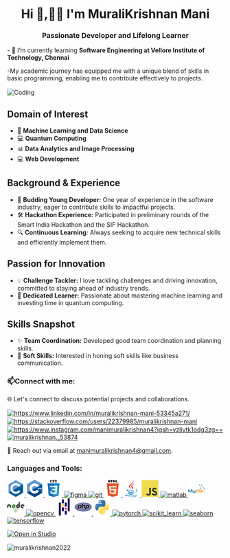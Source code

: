 <h1 align="center">Hi 👋,👨‍💻 I'm MuraliKrishnan Mani</h1>
<h3 align="center">Passionate Developer and Lifelong Learner</h3>
- 🌱 I’m currently learning <strong>Software Engineering at Vellore Institute of Technology, Chennai</strong>
  <p>-My academic journey has equipped me with a unique blend of skills in basic programming, enabling me to contribute effectively to projects.</p>
<img align="center" alt="Coding" width="400" src="https://cdn3d.iconscout.com/3d/premium/thumb/web-developer-8190884-6594637.png">
<h2>Domain of Interest</h2>
<ul>
  <li>🤖 <strong>Machine Learning and Data Science</strong></li>
  <li>💻 <strong>Quantum Computing</strong></li>
  <li>📊 <strong>Data Analytics and Image Processing</strong></li>
  <li>💻 <strong>Web Development</strong></li>
    
</ul>
<h2>Background & Experience</h2>

<ul>
  <li>🚀 <strong>Budding Young Developer:</strong> One year of experience in the software industry, eager to contribute skills to impactful projects.</li>
  <li>🛠️ <strong>Hackathon Experience:</strong> Participated in preliminary rounds of the Smart India Hackathon and the SIF Hackathon.</li>
  <li>🔍 <strong>Continuous Learning:</strong> Always seeking to acquire new technical skills and efficiently implement them.</li>
</ul>

<h2>Passion for Innovation</h2>

<ul>
  <li>💡 <strong>Challenge Tackler:</strong> I love tackling challenges and driving innovation, committed to staying ahead of industry trends.</li>
  <li>🔬 <strong>Dedicated Learner:</strong> Passionate about mastering machine learning and investing time in quantum computing.</li>
</ul>

<h2>Skills Snapshot</h2>

<ul>
  <li>✨ <strong>Team Coordination:</strong> Developed good team coordination and planning skills.</li>
  <li>🤝 <strong>Soft Skills:</strong> Interested in honing soft skills like business communication.</li>
</ul>

<h3 align="left">📫Connect with me:</h3>
<p>🌐 Let's connect to discuss potential projects and collaborations.<p>
<p align="left">
<a href="https://linkedin.com/in/https://www.linkedin.com/in/muralikrishnan-mani-53345a271/" target="blank"><img align="center" src="https://raw.githubusercontent.com/rahuldkjain/github-profile-readme-generator/master/src/images/icons/Social/linked-in-alt.svg" alt="https://www.linkedin.com/in/muralikrishnan-mani-53345a271/" height="30" width="40" /></a>
<a href="https://stackoverflow.com/users/https://stackoverflow.com/users/22379985/muralikrishnan-mani" target="blank"><img align="center" src="https://raw.githubusercontent.com/rahuldkjain/github-profile-readme-generator/master/src/images/icons/Social/stack-overflow.svg" alt="https://stackoverflow.com/users/22379985/muralikrishnan-mani" height="30" width="40" /></a>
<a href="https://instagram.com/https://www.instagram.com/manimuralikrishnan4?igsh=yzljytk1odg3zg==" target="blank"><img align="center" src="https://raw.githubusercontent.com/rahuldkjain/github-profile-readme-generator/master/src/images/icons/Social/instagram.svg" alt="https://www.instagram.com/manimuralikrishnan4?igsh=yzljytk1odg3zg==" height="30" width="40" /></a>
<a href="https://discord.gg/muralikrishnan._53874" target="blank"><img align="center" src="https://raw.githubusercontent.com/rahuldkjain/github-profile-readme-generator/master/src/images/icons/Social/discord.svg" alt="muralikrishnan._53874" height="30" width="40" /></a>
</p>
<p>📧 Reach out via email at <a href="mailto:manimuralikrishnan4@gmail.com">manimuralikrishnan4@gmail.com</a>.</p>


<h3 align="left">Languages and Tools:</h3>
<p align="left"> <a href="https://www.cprogramming.com/" target="_blank" rel="noreferrer"> <img src="https://raw.githubusercontent.com/devicons/devicon/master/icons/c/c-original.svg" alt="c" width="40" height="40"/> </a> <a href="https://www.w3schools.com/cpp/" target="_blank" rel="noreferrer"> <img src="https://raw.githubusercontent.com/devicons/devicon/master/icons/cplusplus/cplusplus-original.svg" alt="cplusplus" width="40" height="40"/> </a> <a href="https://www.w3schools.com/css/" target="_blank" rel="noreferrer"> <img src="https://raw.githubusercontent.com/devicons/devicon/master/icons/css3/css3-original-wordmark.svg" alt="css3" width="40" height="40"/> </a> <a href="https://www.figma.com/" target="_blank" rel="noreferrer"> <img src="https://www.vectorlogo.zone/logos/figma/figma-icon.svg" alt="figma" width="40" height="40"/> </a> <a href="https://git-scm.com/" target="_blank" rel="noreferrer"> <img src="https://www.vectorlogo.zone/logos/git-scm/git-scm-icon.svg" alt="git" width="40" height="40"/> </a> <a href="https://www.w3.org/html/" target="_blank" rel="noreferrer"> <img src="https://raw.githubusercontent.com/devicons/devicon/master/icons/html5/html5-original-wordmark.svg" alt="html5" width="40" height="40"/> </a> <a href="https://www.java.com" target="_blank" rel="noreferrer"> <img src="https://raw.githubusercontent.com/devicons/devicon/master/icons/java/java-original.svg" alt="java" width="40" height="40"/> </a> <a href="https://developer.mozilla.org/en-US/docs/Web/JavaScript" target="_blank" rel="noreferrer"> <img src="https://raw.githubusercontent.com/devicons/devicon/master/icons/javascript/javascript-original.svg" alt="javascript" width="40" height="40"/> </a> <a href="https://www.mathworks.com/" target="_blank" rel="noreferrer"> <img src="https://upload.wikimedia.org/wikipedia/commons/2/21/Matlab_Logo.png" alt="matlab" width="40" height="40"/> </a> <a href="https://www.mysql.com/" target="_blank" rel="noreferrer"> <img src="https://raw.githubusercontent.com/devicons/devicon/master/icons/mysql/mysql-original-wordmark.svg" alt="mysql" width="40" height="40"/> </a> <a href="https://nodejs.org" target="_blank" rel="noreferrer"> <img src="https://raw.githubusercontent.com/devicons/devicon/master/icons/nodejs/nodejs-original-wordmark.svg" alt="nodejs" width="40" height="40"/> </a> <a href="https://opencv.org/" target="_blank" rel="noreferrer"> <img src="https://www.vectorlogo.zone/logos/opencv/opencv-icon.svg" alt="opencv" width="40" height="40"/> </a> <a href="https://pandas.pydata.org/" target="_blank" rel="noreferrer"> <img src="https://raw.githubusercontent.com/devicons/devicon/2ae2a900d2f041da66e950e4d48052658d850630/icons/pandas/pandas-original.svg" alt="pandas" width="40" height="40"/> </a> <a href="https://www.php.net" target="_blank" rel="noreferrer"> <img src="https://raw.githubusercontent.com/devicons/devicon/master/icons/php/php-original.svg" alt="php" width="40" height="40"/> </a> <a href="https://www.python.org" target="_blank" rel="noreferrer"> <img src="https://raw.githubusercontent.com/devicons/devicon/master/icons/python/python-original.svg" alt="python" width="40" height="40"/> </a> <a href="https://pytorch.org/" target="_blank" rel="noreferrer"> <img src="https://www.vectorlogo.zone/logos/pytorch/pytorch-icon.svg" alt="pytorch" width="40" height="40"/> </a> <a href="https://scikit-learn.org/" target="_blank" rel="noreferrer"> <img src="https://upload.wikimedia.org/wikipedia/commons/0/05/Scikit_learn_logo_small.svg" alt="scikit_learn" width="40" height="40"/> </a> <a href="https://seaborn.pydata.org/" target="_blank" rel="noreferrer"> <img src="https://seaborn.pydata.org/_images/logo-mark-lightbg.svg" alt="seaborn" width="40" height="40"/> </a> <a href="https://www.tensorflow.org" target="_blank" rel="noreferrer"> <img src="https://www.vectorlogo.zone/logos/tensorflow/tensorflow-icon.svg" alt="tensorflow" width="40" height="40"/> </a> </p>
<a target="_blank" href="https://lightning.ai/new?repo_url=https%3A%2F%2Fgithub.com%2FLightning-AI%2Fpytorch-lightning">
  <img src="https://pl-bolts-doc-images.s3.us-east-2.amazonaws.com/app-2/studio-badge.svg" alt="Open in Studio" />
</a>
<p><img align="center" src="https://github-readme-stats.vercel.app/api/top-langs?username=muralikrishnan2022&show_icons=true&locale=en&layout=compact" alt="muralikrishnan2022" /></p>
